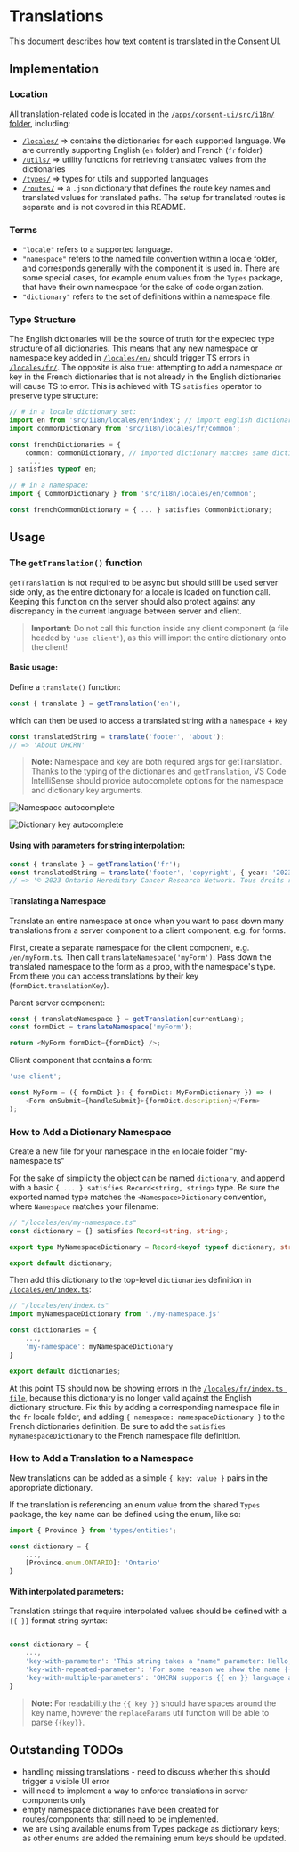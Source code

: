# Translations

This document describes how text content is translated in the Consent UI.

## Implementation

### Location

All translation-related code is located in the [`/apps/consent-ui/src/i18n/` folder](../apps/consent-ui/src/i18n/), including:

- [`/locales/`](../apps/consent-ui/src/i18n/locales/) => contains the dictionaries for each supported language. We are currently supporting English (`en` folder) and French (`fr` folder)
- [`/utils/`](../apps/consent-ui/src/i18n/utils/) => utility functions for retrieving translated values from the dictionaries
- [`/types/`](../apps/consent-ui/src/i18n/types/) => types for utils and supported languages
- [`/routes/`](../apps/consent-ui/src/i18n/routes/) => a `.json` dictionary that defines the route key names and translated values for translated paths. The setup for translated routes is separate and is not covered in this README.

### Terms

- `"locale"` refers to a supported language.
- `"namespace"` refers to the named file convention within a locale folder, and corresponds generally with the component it is used in. There are some special cases, for example enum values from the `Types` package, that have their own namespace for the sake of code organization.
- `"dictionary"` refers to the set of definitions within a namespace file.

### Type Structure

The English dictionaries will be the source of truth for the expected type structure of all dictionaries. This means that any new namespace or namespace key added in [`/locales/en/`](../apps/consent-ui/src/i18n/locales/en/) should trigger TS errors in [`/locales/fr/`](../apps/consent-ui/src/i18n/locales/fr/). The opposite is also true: attempting to add a namespace or key in the French dictionaries that is not already in the English dictionaries will cause TS to error. This is achieved with TS `satisfies` operator to preserve type structure:

```typescript
// # in a locale dictionary set:
import en from 'src/i18n/locales/en/index'; // import english dictionary
import commonDictionary from 'src/i18n/locales/fr/common';

const frenchDictionaries = {
	common: commonDictionary, // imported dictionary matches same dictionary in `en` locale
	 ...
} satisfies typeof en;
```

```typescript
// # in a namespace:
import { CommonDictionary } from 'src/i18n/locales/en/common';

const frenchCommonDictionary = { ... } satisfies CommonDictionary;
```

## Usage

### The `getTranslation()` function

`getTranslation` is not required to be async but should still be used server side only, as the entire dictionary for a locale is loaded on function call. Keeping this function on the server should also protect against any discrepancy in the current language between server and client.

> **Important:**
> Do not call this function inside any client component (a file headed by `'use client'`), as this will import the entire dictionary onto the client!

#### Basic usage:

Define a `translate()` function:

```typescript
const { translate } = getTranslation('en');
```

which can then be used to access a translated string with a `namespace` + `key`

```typescript
const translatedString = translate('footer', 'about');
// => 'About OHCRN'
```

> **Note:**
> Namespace and key are both required args for getTranslation. Thanks to the typing of the dictionaries and `getTranslation`, VS Code IntelliSense should provide autocomplete options for the namespace and dictionary key arguments.

![Namespace autocomplete](./images/namespace-autocomplete.png)

![Dictionary key autocomplete](./images/key-autocomplete.png)

#### Using with parameters for string interpolation:

```typescript
const { translate } = getTranslation('fr');
const translatedString = translate('footer', 'copyright', { year: '2023' });
// => '© 2023 Ontario Hereditary Cancer Research Network. Tous droits réservés.'
```

#### Translating a Namespace

Translate an entire namespace at once when you want to pass down many translations from a server component to a client component, e.g. for forms.

First, create a separate namespace for the client component, e.g. `/en/myForm.ts`. Then call `translateNamespace('myForm')`. Pass down the translated namespace to the form as a prop, with the namespace's type. From there you can access translations by their key (`formDict.translationKey`).

Parent server component:

```typescript
const { translateNamespace } = getTranslation(currentLang);
const formDict = translateNamespace('myForm');

return <MyForm formDict={formDict} />;
```

Client component that contains a form:

```typescript
'use client';

const MyForm = ({ formDict }: { formDict: MyFormDictionary }) => (
	<Form onSubmit={handleSubmit}>{formDict.description}</Form>
);
```

### How to Add a Dictionary Namespace

Create a new file for your namespace in the `en` locale folder
"my-namespace.ts"

For the sake of simplicity the object can be named `dictionary`, and append with a basic `{ ... } satisfies Record<string, string>` type. Be sure the exported named type matches the `<Namespace>Dictionary` convention, where `Namespace` matches your filename:

```typescript
// "/locales/en/my-namespace.ts"
const dictionary = {} satisfies Record<string, string>;

export type MyNamespaceDictionary = Record<keyof typeof dictionary, string>;

export default dictionary;
```

Then add this dictionary to the top-level `dictionaries` definition in [`/locales/en/index.ts`](../apps/consent-ui/src/i18n/locales/en/index.ts):

```typescript
// "/locales/en/index.ts"
import myNamespaceDictionary from './my-namespace.js'

const dictionaries = {
	...,
	'my-namespace': myNamespaceDictionary
}

export default dictionaries;
```

At this point TS should now be showing errors in the [`/locales/fr/index.ts file`](../apps/consent-ui/src/i18n/locales/fr/index.ts), because this dictionary is no longer valid against the English dictionary structure. Fix this by adding a corresponding namespace file in the `fr` locale folder, and adding `{ namespace: namespaceDictionary }` to the French dictionaries definition. Be sure to add the `satisfies MyNamespaceDictionary` to the French namespace file definition.

### How to Add a Translation to a Namespace

New translations can be added as a simple `{ key: value }` pairs in the appropriate dictionary.

If the translation is referencing an enum value from the shared `Types` package, the key name can be defined using the enum, like so:

```typescript
import { Province } from 'types/entities';

const dictionary = {
	...,
	[Province.enum.ONTARIO]: 'Ontario'
}
```

#### With interpolated parameters:

Translation strings that require interpolated values should be defined with a `{{ }}` format string syntax:

```typescript

const dictionary = {
	...,
	'key-with-parameter': 'This string takes a "name" parameter: Hello, {{ name }}!',
	'key-with-repeated-parameter': 'For some reason we show the name {{ name }} to user {{ name }} twice.',
	'key-with-multiple-parameters': 'OHCRN supports {{ en }} language and {{ fr }} language.'
}
```

> **Note:**
> For readability the `{{ key }}` should have spaces around the key name, however the `replaceParams` util function will be able to parse `{{key}}`.

## Outstanding TODOs

- handling missing translations - need to discuss whether this should trigger a visible UI error
- will need to implement a way to enforce translations in server components only
- empty namespace dictionaries have been created for routes/components that still need to be implemented.
- we are using available enums from Types package as dictionary keys; as other enums are added the remaining enum keys should be updated.
